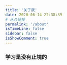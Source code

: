 ```yaml
---
title: '关于我'
date: 2020-06-14 22:38:39
# 永久链接
permalink: '/about'
isTimeLine: false
sidebar: false
isShowComment: true
---
```


### 学习是没有止境的

